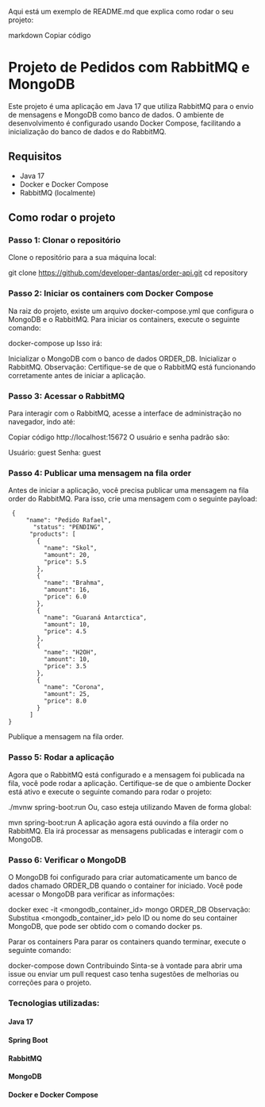 Aqui está um exemplo de README.md que explica como rodar o seu projeto:

markdown
Copiar código
# Projeto de Pedidos com RabbitMQ e MongoDB

Este projeto é uma aplicação em Java 17 que utiliza RabbitMQ para o envio de mensagens e MongoDB como banco de dados. O ambiente de desenvolvimento é configurado usando Docker Compose, facilitando a inicialização do banco de dados e do RabbitMQ.

## Requisitos

- Java 17
- Docker e Docker Compose
- RabbitMQ (localmente)

## Como rodar o projeto

### Passo 1: Clonar o repositório

Clone o repositório para a sua máquina local:

git clone https://github.com/developer-dantas/order-api.git
cd repository

### Passo 2: Iniciar os containers com Docker Compose
Na raiz do projeto, existe um arquivo docker-compose.yml que configura o MongoDB e o RabbitMQ. Para iniciar os containers, execute o seguinte comando:


docker-compose up
Isso irá:

Inicializar o MongoDB com o banco de dados ORDER_DB.
Inicializar o RabbitMQ.
Observação: Certifique-se de que o RabbitMQ está funcionando corretamente antes de iniciar a aplicação.

### Passo 3: Acessar o RabbitMQ
Para interagir com o RabbitMQ, acesse a interface de administração no navegador, indo até:

Copiar código
http://localhost:15672
O usuário e senha padrão são:

Usuário: guest
Senha: guest

### Passo 4: Publicar uma mensagem na fila order
Antes de iniciar a aplicação, você precisa publicar uma mensagem na fila order do RabbitMQ. Para isso, crie uma mensagem com o seguinte payload:

     {
         "name": "Pedido Rafael",
           "status": "PENDING",
          "products": [
            {
              "name": "Skol",
              "amount": 20,
              "price": 5.5
            },
            {
              "name": "Brahma",
              "amount": 16,
              "price": 6.0
            },
            {
              "name": "Guaraná Antarctica",
              "amount": 10,
              "price": 4.5
            },
            {
              "name": "H2OH",
              "amount": 10,
              "price": 3.5
            },
            {
              "name": "Corona",
              "amount": 25,
              "price": 8.0
            }
          ]
    }

Publique a mensagem na fila order.

### Passo 5: Rodar a aplicação
Agora que o RabbitMQ está configurado e a mensagem foi publicada na fila, você pode rodar a aplicação. Certifique-se de que o ambiente Docker está ativo e execute o seguinte comando para rodar o projeto:

./mvnw spring-boot:run
Ou, caso esteja utilizando Maven de forma global:

mvn spring-boot:run
A aplicação agora está ouvindo a fila order no RabbitMQ. Ela irá processar as mensagens publicadas e interagir com o MongoDB.

### Passo 6: Verificar o MongoDB
O MongoDB foi configurado para criar automaticamente um banco de dados chamado ORDER_DB quando o container for iniciado. Você pode acessar o MongoDB para verificar as informações:

docker exec -it <mongodb_container_id> mongo ORDER_DB
Observação: Substitua <mongodb_container_id> pelo ID ou nome do seu container MongoDB, que pode ser obtido com o comando docker ps.

Parar os containers
Para parar os containers quando terminar, execute o seguinte comando:

docker-compose down
Contribuindo
Sinta-se à vontade para abrir uma issue ou enviar um pull request caso tenha sugestões de melhorias ou correções para o projeto.

### Tecnologias utilizadas:

#### Java 17
#### Spring Boot
#### RabbitMQ
#### MongoDB
#### Docker e Docker Compose
